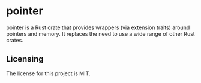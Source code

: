 # pointer

pointer is a Rust crate that provides wrappers (via extension traits) around pointers and memory. It replaces the need to use a wide range of other Rust crates.


## Licensing

The license for this project is MIT.
